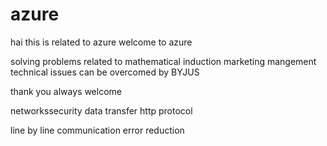 # azure
hai this is  related to azure
welcome to azure

solving problems related to mathematical induction
marketing mangement
technical issues can be overcomed by BYJUS

thank you
always welcome

networkssecurity data transfer
http protocol

line by line communication
error reduction

